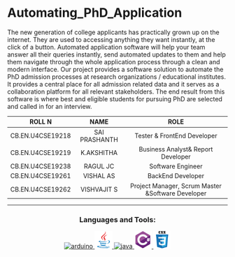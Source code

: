 # Automating_PhD_Application

The new generation of college applicants has practically grown up on the internet. They are used to accessing anything they want instantly, at the click of a button. Automated application software will help your team answer all their queries instantly, send automated updates to them and help them navigate through the whole application process through a clean and modern interface. Our project provides a software solution to automate the PhD admission processes at research organizations / educational institutes. It provides a central place for all admission related data and it serves as a collaboration platform for all relevant stakeholders. The end result from this software is where best and eligible students for pursuing PhD are selected and called in for an interview.


|     ROLL N      |     NAME       |                         ROLE                      |
| -------------   |:--------------:| :------------------------------------------------:|
| CB.EN.U4CSE19218|SAI PRASHANTH   | Tester & FrontEnd Developer                       |
| CB.EN.U4CSE19219| K.AKSHITHA     | Business Analyst& Report Developer                |
| CB.EN.U4CSE19238| RAGUL JC       | Software Engineer                                 |
| CB.EN.U4CSE19261| VISHAL AS      | BackEnd Developer                                 |
| CB.EN.U4CSE19262| VISHVAJIT S    | Project Manager, Scrum Master &Software Developer |

<hr>
<h3 align="center">Languages and Tools:</h3>
<p align="center"> 
   <a href="https://www.arduino.cc/" target="_blank"> <img src="https://cdn.worldvectorlogo.com/logos/arduino-1.svg" alt="arduino" width="40" height="40"/> </a> 
   <a href="https://www.java.com" target="_blank"> <img src="https://raw.githubusercontent.com/devicons/devicon/master/icons/java/java-original.svg" alt="java" width="40" height="40"/> </a>
  <a href="https://firebase.google.com/" target="_blank"> <img src="https://commons.wikimedia.org/wiki/File:Firebase_Logo.svg" alt="java" width="40" height="40"/> </a>
  <a href="https://www.w3schools.com/cs/" target="_blank"> <img src="https://raw.githubusercontent.com/devicons/devicon/master/icons/csharp/csharp-original.svg" alt="csharp" width="40" height="40"/> </a> <a href="https://www.w3schools.com/css/" target="_blank"> <img src="https://raw.githubusercontent.com/devicons/devicon/master/icons/css3/css3-original-wordmark.svg" alt="css3" width="40" height="40"/> </a>
